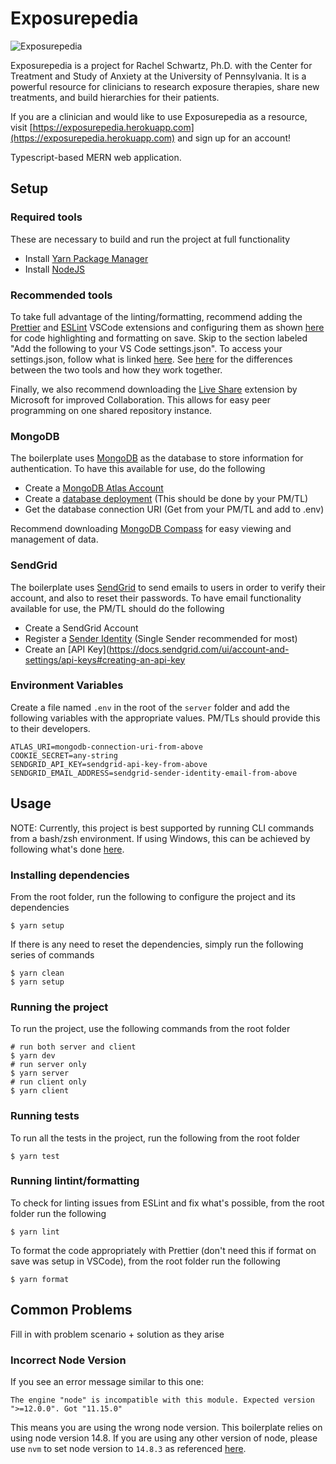 # Exposurepedia

![Exposurepedia](https://images2.imgbox.com/58/7b/8XpmH6BT_o.png)

Exposurepedia is a project for Rachel Schwartz, Ph.D. with the Center for Treatment and Study of Anxiety at the University of Pennsylvania. It is a powerful resource for clinicians to research exposure therapies, share new treatments, and build hierarchies for their patients.

If you are a clinician and would like to use Exposurepedia as a resource, visit [https://exposurepedia.herokuapp.com](https://exposurepedia.herokuapp.com) and sign up for an account!

Typescript-based MERN web application.

## Setup

### Required tools

These are necessary to build and run the project at full functionality

- Install [Yarn Package Manager](https://classic.yarnpkg.com/en/docs/install/#mac-stable)
- Install [NodeJS](https://nodejs.org/en/download/)

### Recommended tools

To take full advantage of the linting/formatting, recommend adding the [Prettier](https://prettier.io) and [ESLint](https://eslint.org) VSCode extensions and configuring them as shown [here](https://levelup.gitconnected.com/setting-up-eslint-with-prettier-typescript-and-visual-studio-code-d113bbec9857#:~:text=Install%20the%20following%20Visual%20Studio%20Code%20extensions) for code highlighting and formatting on save. Skip to the section labeled "Add the following to your VS Code settings.json". To access your settings.json, follow what is linked [here](https://stackoverflow.com/questions/65908987/how-can-i-open-visual-studio-codes-settings-json-file). See [here](https://blog.logrocket.com/using-prettier-eslint-automate-formatting-fixing-javascript/#differences-between-eslint-prettier) for the differences between the two tools and how they work together.

Finally, we also recommend downloading the [Live Share](https://visualstudio.microsoft.com/services/live-share/) extension by Microsoft for improved Collaboration. This allows for easy peer programming on one shared repository instance.

### MongoDB

The boilerplate uses [MongoDB](https://www.mongodb.com) as the database to store information for authentication. To have this available for use, do the following

- Create a [MongoDB Atlas Account](https://www.mongodb.com/cloud/atlas/register)
- Create a [database deployment](https://www.mongodb.com/docs/atlas/create-connect-deployments/) (This should be done by your PM/TL)
- Get the database connection URI (Get from your PM/TL and add to .env)

Recommend downloading [MongoDB Compass](https://www.mongodb.com/docs/compass/current/) for easy viewing and management of data.

### SendGrid

The boilerplate uses [SendGrid](https://sendgrid.com) to send emails to users in order to verify their account, and also to reset their passwords. To have email functionality available for use, the PM/TL should do the following

- Create a SendGrid Account
- Register a [Sender Identity](https://docs.sendgrid.com/for-developers/sending-email/sender-identity) (Single Sender recommended for most)
- Create an [API Key](https://docs.sendgrid.com/ui/account-and-settings/api-keys#creating-an-api-key

### Environment Variables

Create a file named `.env` in the root of the `server` folder and add the following variables with the appropriate values. PM/TLs should provide this to their developers.

```
ATLAS_URI=mongodb-connection-uri-from-above
COOKIE_SECRET=any-string
SENDGRID_API_KEY=sendgrid-api-key-from-above
SENDGRID_EMAIL_ADDRESS=sendgrid-sender-identity-email-from-above
```

## Usage

NOTE: Currently, this project is best supported by running CLI commands from a bash/zsh environment. If using Windows, this can be achieved by following what's done [here](https://stackoverflow.com/questions/42606837/how-do-i-use-bash-on-windows-from-the-visual-studio-code-integrated-terminal).

### Installing dependencies

From the root folder, run the following to configure the project and its dependencies

```
$ yarn setup
```

If there is any need to reset the dependencies, simply run the following series of commands

```
$ yarn clean
$ yarn setup
```

### Running the project

To run the project, use the following commands from the root folder

```
# run both server and client
$ yarn dev
# run server only
$ yarn server
# run client only
$ yarn client
```

### Running tests

To run all the tests in the project, run the following from the root folder

```
$ yarn test
```

### Running lintint/formatting

To check for linting issues from ESLint and fix what's possible, from the root folder run the following

```
$ yarn lint
```

To format the code appropriately with Prettier (don't need this if format on save was setup in VSCode), from the root folder run the following

```
$ yarn format
```

## Common Problems

Fill in with problem scenario + solution as they arise

### Incorrect Node Version

If you see an error message similar to this one:

```
The engine "node" is incompatible with this module. Expected version ">=12.0.0". Got "11.15.0"
```

This means you are using the wrong node version. This boilerplate relies on using node version 14.8. If you are using any other version of node, please use `nvm` to set node version to `14.8.3` as referenced [here](https://blog.logrocket.com/how-switch-node-js-versions-nvm/).
